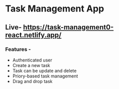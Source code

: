 # Task Management App
## Live- https://task-management0-react.netlify.app/
### Features -
- Authenticated user 
- Create a new task
- Task can be update and delete
- Priory-based task management
- Drag and drop task
  

